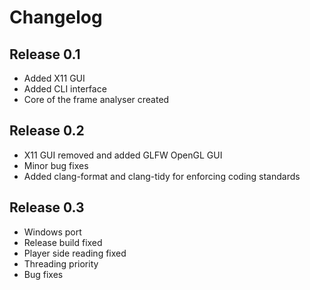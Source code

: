 Changelog
=========

Release 0.1
-----------

- Added X11 GUI
- Added CLI interface
- Core of the frame analyser created

Release 0.2
-----------

- X11 GUI removed and added GLFW OpenGL GUI
- Minor bug fixes
- Added clang-format and clang-tidy for enforcing coding standards

Release 0.3
----------------------

- Windows port
- Release build fixed
- Player side reading fixed
- Threading priority
- Bug fixes
